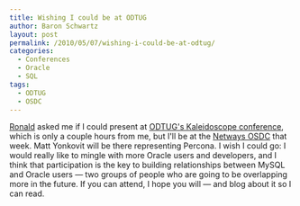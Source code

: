 ```yaml
---
title: Wishing I could be at ODTUG
author: Baron Schwartz
layout: post
permalink: /2010/05/07/wishing-i-could-be-at-odtug/
categories:
  - Conferences
  - Oracle
  - SQL
tags:
  - ODTUG
  - OSDC
---
```

[Ronald][1] asked me if I could present at [ODTUG's Kaleidoscope conference][2], which is only a couple hours from me, but I'll be at the [Netways OSDC][3] that week. Matt Yonkovit will be there representing Percona. I wish I could go: I would really like to mingle with more Oracle users and developers, and I think that participation is the key to building relationships between MySQL and Oracle users &#8212; two groups of people who are going to be overlapping more in the future. If you can attend, I hope you will &#8212; and blog about it so I can read.

 [1]: http://ronaldbradford.com/
 [2]: http://www.odtugkaleidoscope.com/
 [3]: http://www.netways.de/en/osdc/osdc_2010/
